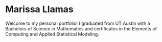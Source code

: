 # Marissa Llamas
Welcome to my personal portfolio! I graduated from UT Austin with a Bachelors of Science in Mathematics and certificates in the Elements of Computing and Applied Statistical Modeling. 
